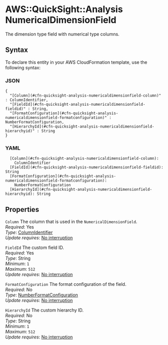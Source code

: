 # AWS::QuickSight::Analysis NumericalDimensionField<a name="aws-properties-quicksight-analysis-numericaldimensionfield"></a>

The dimension type field with numerical type columns\.

## Syntax<a name="aws-properties-quicksight-analysis-numericaldimensionfield-syntax"></a>

To declare this entity in your AWS CloudFormation template, use the following syntax:

### JSON<a name="aws-properties-quicksight-analysis-numericaldimensionfield-syntax.json"></a>

```
{
  "[Column](#cfn-quicksight-analysis-numericaldimensionfield-column)" : ColumnIdentifier,
  "[FieldId](#cfn-quicksight-analysis-numericaldimensionfield-fieldid)" : String,
  "[FormatConfiguration](#cfn-quicksight-analysis-numericaldimensionfield-formatconfiguration)" : NumberFormatConfiguration,
  "[HierarchyId](#cfn-quicksight-analysis-numericaldimensionfield-hierarchyid)" : String
}
```

### YAML<a name="aws-properties-quicksight-analysis-numericaldimensionfield-syntax.yaml"></a>

```
  [Column](#cfn-quicksight-analysis-numericaldimensionfield-column):
    ColumnIdentifier
  [FieldId](#cfn-quicksight-analysis-numericaldimensionfield-fieldid): String
  [FormatConfiguration](#cfn-quicksight-analysis-numericaldimensionfield-formatconfiguration):
    NumberFormatConfiguration
  [HierarchyId](#cfn-quicksight-analysis-numericaldimensionfield-hierarchyid): String
```

## Properties<a name="aws-properties-quicksight-analysis-numericaldimensionfield-properties"></a>

`Column` <a name="cfn-quicksight-analysis-numericaldimensionfield-column"></a>
The column that is used in the `NumericalDimensionField`\.  
_Required_: Yes  
_Type_: [ColumnIdentifier](aws-properties-quicksight-analysis-columnidentifier.md)  
_Update requires_: [No interruption](https://docs.aws.amazon.com/AWSCloudFormation/latest/UserGuide/using-cfn-updating-stacks-update-behaviors.html#update-no-interrupt)

`FieldId` <a name="cfn-quicksight-analysis-numericaldimensionfield-fieldid"></a>
The custom field ID\.  
_Required_: Yes  
_Type_: String  
_Minimum_: `1`  
_Maximum_: `512`  
_Update requires_: [No interruption](https://docs.aws.amazon.com/AWSCloudFormation/latest/UserGuide/using-cfn-updating-stacks-update-behaviors.html#update-no-interrupt)

`FormatConfiguration` <a name="cfn-quicksight-analysis-numericaldimensionfield-formatconfiguration"></a>
The format configuration of the field\.  
_Required_: No  
_Type_: [NumberFormatConfiguration](aws-properties-quicksight-analysis-numberformatconfiguration.md)  
_Update requires_: [No interruption](https://docs.aws.amazon.com/AWSCloudFormation/latest/UserGuide/using-cfn-updating-stacks-update-behaviors.html#update-no-interrupt)

`HierarchyId` <a name="cfn-quicksight-analysis-numericaldimensionfield-hierarchyid"></a>
The custom hierarchy ID\.  
_Required_: No  
_Type_: String  
_Minimum_: `1`  
_Maximum_: `512`  
_Update requires_: [No interruption](https://docs.aws.amazon.com/AWSCloudFormation/latest/UserGuide/using-cfn-updating-stacks-update-behaviors.html#update-no-interrupt)
